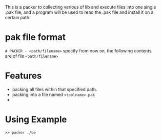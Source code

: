 This is a packer to collecting various of lib and execute files into one single .pak file, and a program will be used to read the .pak file and install it on a certain path.
# pak file format
`# PACKER - <path/filename>`
specify from now on, the following contents are of file `<path/filename>`
# Features
- packing all files within that specified path.
- packing into a file named `<toolname>.pak`
- 

# Using Example
```
>> packer ./be
```

